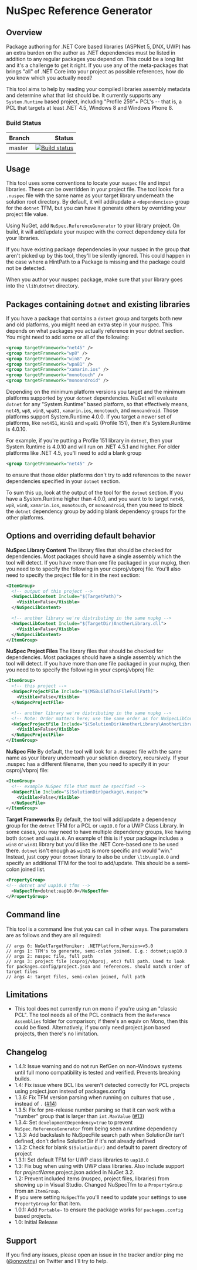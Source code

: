 # NuSpec Reference Generator
## Overview
Package authoring for .NET Core based libraries (ASPNet 5, DNX, UWP) has an extra burden on the author as .NET dependencies must be listed in addition to any regular packages you depend on. This could be a long list and it's a challenge to get it right. If you use any of the meta-packages that brings "all" of .NET Core into your project as possible references, how do you know which you actually need?

This tool aims to help by reading your compiled libraries assembly metadata and determine what that list should be. It currently supports any `System.Runtime` based project, including "Profile 259"+ PCL's -- that is, a PCL that targets at least .NET 4.5, Windows 8 and Windows Phone 8.

### Build Status
|Branch | Status|
|:-------|-------:|
| master |[![Build status](https://ci.appveyor.com/api/projects/status/6h5oj7x2ld4mi6at/branch/master?svg=true)](https://ci.appveyor.com/project/onovotny/referencegenerator/branch/master)|


## Usage
This tool uses some conventions to locate your `nuspec` file and input libraries. These can be overridden in your project file. The tool looks for a `.nuspec` file with the same name as your target library underneath the solution root directory. By default, it will add/update a `<dependencies>` group for the `dotnet` TFM, but you can have it generate others by overriding your project file value.

Using NuGet, add `NuSpec.ReferenceGenerator` to your library project. On build, it will add/update your nuspec with the correct dependency data for your libraries.

If you have existing package dependencies in your nuspec in the group that aren't picked up by this tool, they'll be silently ignored. This could happen in the case where a HintPath to a Package is missing and the package could not be detected.

When you author your nuspec package, make sure that your library goes into the `\lib\dotnet` directory.

## Packages containing `dotnet` and existing libraries
If you have a package that contains a `dotnet` group and targets both new and old platforms, you might need an extra step in your nuspec. This depends on what packages you actually reference in your dotnet section. You might need to add some or all of the following:
```xml
<group targetFramework="net45" />
<group targetFramework="wp8" />
<group targetFramework="win8" />
<group targetFramework="wpa81" />
<group targetFramework="xamarin.ios" />
<group targetFramework="monotouch" />
<group targetFramework="monoandroid" />
```
Depending on the minimum platform versions you target and the minimum platforms supported by your `dotnet` dependencies. NuGet will evaluate `dotnet` for any "System.Runtime" based platform, so that effectively means, `net45`, `wp8`, `win8`, `wpa81`, `xamarin.ios`, `monotouch`, and `monoandroid`. Those platforms support System.Runtime 4.0.0. If you target a newer set of platforms, like `net451`, `Win81` and `wpa81` (Profile 151), then it's System.Runtime is 4.0.10.

For example, if you're putting a Profile 151 library in `dotnet`, then your System.Runtime is 4.0.10 and will run on .NET 4.5.1 and higher. For older platforms like .NET 4.5, you'll need to add a blank group
```xml
<group targetFramework="net45" />
```
to ensure that those older platforms don't try to add references to the newer dependencies specified in your `dotnet` section.

To sum this up, look at the output of the tool for the `dotnet` section. If you have a System.Runtime higher than 4.0.0, and you want to to target `net45`, `wp8`, `win8`,  `xamarin.ios`, `monotouch`, or `monoandroid`, then you need to block the `dotnet` dependency group by adding blank dependency groups for the other platforms.

## Options and overriding default behavior

**NuSpec Library Content**
The library files that should be checked for dependencies. Most packages should have a single assembly which the tool will detect. If you have more than one file packaged in your nupkg, then you need to to specify the following in your csproj/vbproj file. You'll also need to specify the project file for it in the next section:
```xml
<ItemGroup>
  <!-- output of this project -->
  <NuSpecLibContent Include="$(TargetPath)">
    <Visible>False</Visible>
  </NuSpecLibContent>

  <!-- another library we're distributing in the same nupkg -->
  <NuSpecLibContent Include="$(TargetDir)AnotherLibrary.dll">
    <Visible>False</Visible>
  </NuSpecLibContent>
</ItemGroup>
```

**NuSpec Project Files**
The library files that should be checked for dependencies. Most packages should have a single assembly which the tool will detect. If you have more than one file packaged in your nupkg, then you need to to specify the following in your csproj/vbproj file:
```xml
<ItemGroup>
  <!-- this project -->
  <NuSpecProjectFile Include="$(MSBuildThisFileFullPath)">
    <Visible>False</Visible>
  </NuSpecProjectFile>

  <!-- another library we're distributing in the same nupkg -->
  <!-- Note: Order matters here; use the same order as for NuSpecLibContent -->
  <NuSpecProjectFile Include="$(SolutionDir)AnotherLibrary\AnotherLibrary.csproj">
    <Visible>False</Visible>
  </NuSpecProjectFile>
</ItemGroup>
```

**NuSpec File**
By default, the tool will look for a .nuspec file with the same name as your library underneath your solution directory, recursively. If your .nuspec has a different filename, then you need to specify it in your csproj/vbproj file:
```xml
<ItemGroup>
  <!-- example NuSpec file that must be specified -->
  <NuSpecFile Include="$(SolutionDir)package\.nuspec">
    <Visible>False</Visible>
  </NuSpecFile>
</ItemGroup>
```

**Target Frameworks**
By default, the tool will add/update a dependency group for the `dotnet` TFM for a PCL or `uap10.0` for a UWP Class Library.
In some cases, you may need to have multiple dependency groups, like having both `dotnet` and `uap10.0`. An example of this is if your package includes a `win8` or `win81` library but you'd like the .NET Core-based one to be used there. `dotnet` isn't enough as `win81` is more specific and would "win." Instead, just copy your `dotnet` library to also be under `\lib\uap10.0` and specify an additional TFM for the tool to add/update. This should be a semi-colon joined list.
```xml
<PropertyGroup>
<!-- dotnet and uap10.0 tfms -->
  <NuSpecTfm>dotnet;uap10.0</NuSpecTfm>
</PropertyGroup>
```

## Command line
This tool is a command line that you can call in other ways. The parameters are as follows and they are all required:

```
// args 0: NuGetTargetMoniker: .NETPlatform,Version=v5.0
// args 1: TFM's to generate, semi-colon joined. E.g.: dotnet;uap10.0
// args 2: nuspec file, full path
// args 3: project file (csproj/vbproj, etc) full path. Used to look for packages.config/project.json and references. should match order of target files
// args 4: target files, semi-colon joined, full path
```

## Limitations
- This tool does not currently run on mono if you're using an "classic PCL". The tool needs all of the PCL contracts from the `Reference Assemblies` folder for comparison; if there's an equiv on Mono, then this could be fixed. Alternatively, if you only need project.json based projects, then there's no limitation.

## Changelog
- 1.4.1: Issue warning and do not run RefGen on non-Windows systems until full mono compatibility is tested and verified. Prevents breaking builds.
- 1.4: Fix issue where BCL libs weren't detected correctly for PCL projects using project.json instead of packages.config
- 1.3.6: Fix TFM version parsing when running on cultures that use `,` instead of `.` ([#14](https://github.com/onovotny/ReferenceGenerator/issues/14))
- 1.3.5: Fix for pre-release number parsing so that it can work with a "number" group that is larger than `int.MaxValue` ([#13](https://github.com/onovotny/ReferenceGenerator/pull/13))
- 1.3.4: Set `developmentDependency=true` to prevent `NuSpec.ReferenceGenerator` from being seen a runtime dependency
- 1.3.3: Add backslash to NuSpecFile search path when SolutionDir isn't defined, don't define SolutionDir if it's not already defined
- 1.3.2: Check for blank `$(SolutionDir)` and default to parent directory of project
- 1.3.1: Set default TFM for UWP class libraries to `uap10.0`
- 1.3: Fix bug when using with UWP class libraries. Also include support for *projectName*.project.json added in NuGet 3.2.
- 1.2: Prevent included items (nuspec, project files, libraries) from showing up in Visual Studio. Changed NuSpecTfm to a `PropertyGroup` from an `ItemGroup`.
- If you were setting `NuSpecTfm` you'll need to update your settings to use `PropertyGroup` for that item.
- 1.0.1: Add `Portable-` to ensure the package works for `packages.config` based projects.
- 1.0: Initial Release

## Support
If you find any issues, please open an issue in the tracker and/or ping me ([@onovotny](https://twitter.com/onovotny)) on Twitter and I'll try to help.
